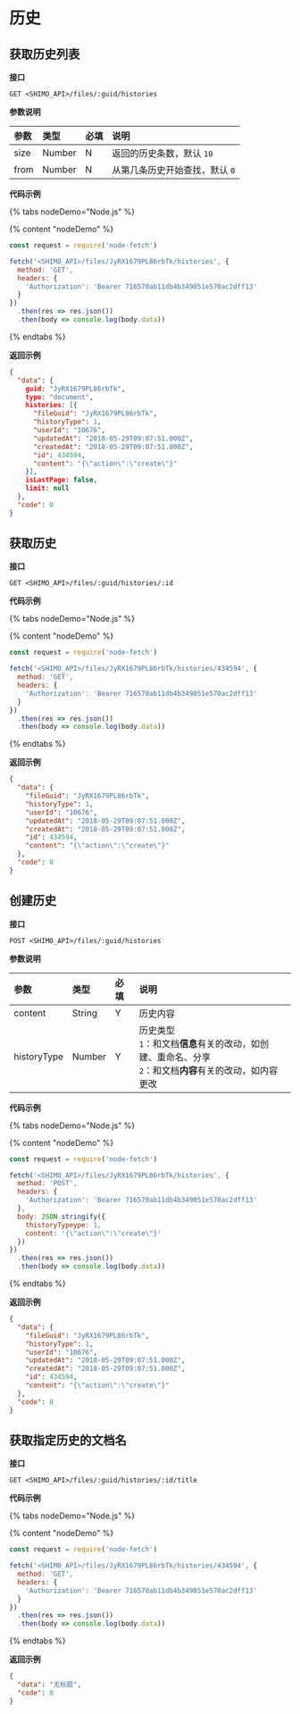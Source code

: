 # 历史

## 获取历史列表

**接口**

`GET <SHIMO_API>/files/:guid/histories`

**参数说明**

| 参数      | 类型   | 必填 | 说明 |
| :------- | :----- | :-- | :-- |
| size | Number | N   | 返回的历史条数，默认 `10` |
| from | Number | N   | 从第几条历史开始查找，默认 `0` |

**代码示例**

{% tabs nodeDemo="Node.js" %}

{% content "nodeDemo" %}

```js
const request = require('node-fetch')

fetch('<SHIMO_API>/files/JyRX1679PL86rbTk/histories', {
  method: 'GET',
  headers: {
    'Authorization': 'Bearer 716570ab11db4b349051e570ac2dff13'
  }
})
  .then(res => res.json())
  .then(body => console.log(body.data))
```

{% endtabs %}

**返回示例**

```json
{
  "data": {
    guid: "JyRX1679PL86rbTk",
    type: "document",
    histories: [{
      "fileGuid": "JyRX1679PL86rbTk",
      "historyType": 1,
      "userId": "10676",
      "updatedAt": "2018-05-29T09:07:51.000Z",
      "createdAt": "2018-05-29T09:07:51.000Z",
      "id": 434594,
      "content": "{\"action\":\"create\"}"
    }],
    isLastPage: false,
    limit: null
  },
  "code": 0
}
```

## 获取历史

**接口**

`GET <SHIMO_API>/files/:guid/histories/:id`

**代码示例**

{% tabs nodeDemo="Node.js" %}

{% content "nodeDemo" %}

```js
const request = require('node-fetch')

fetch('<SHIMO_API>/files/JyRX1679PL86rbTk/histories/434594', {
  method: 'GET',
  headers: {
    'Authorization': 'Bearer 716570ab11db4b349051e570ac2dff13'
  }
})
  .then(res => res.json())
  .then(body => console.log(body.data))
```

{% endtabs %}

**返回示例**

```json
{
  "data": {
    "fileGuid": "JyRX1679PL86rbTk",
    "historyType": 1,
    "userId": "10676",
    "updatedAt": "2018-05-29T09:07:51.000Z",
    "createdAt": "2018-05-29T09:07:51.000Z",
    "id": 434594,
    "content": "{\"action\":\"create\"}"
  },
  "code": 0
}
```

## 创建历史

**接口**

`POST <SHIMO_API>/files/:guid/histories`

**参数说明**

| 参数      | 类型   | 必填 | 说明 |
| :------- | :----- | :-- | :-- |
| content | String | Y   | 历史内容 |
| historyType | Number | Y   | 历史类型<br>`1`：和文档**信息**有关的改动，如创建、重命名、分享<br>`2`：和文档**内容**有关的改动，如内容更改 |

**代码示例**

{% tabs nodeDemo="Node.js" %}

{% content "nodeDemo" %}

```js
const request = require('node-fetch')

fetch('<SHIMO_API>/files/JyRX1679PL86rbTk/histories', {
  method: 'POST',
  headers: {
    'Authorization': 'Bearer 716570ab11db4b349051e570ac2dff13'
  },
  body: JSON.stringify({
    thistoryTypeype: 1,
    content: '{\"action\":\"create\"}'
  })
})
  .then(res => res.json())
  .then(body => console.log(body.data))
```

{% endtabs %}

**返回示例**

```json
{
  "data": {
    "fileGuid": "JyRX1679PL86rbTk",
    "historyType": 1,
    "userId": "10676",
    "updatedAt": "2018-05-29T09:07:51.000Z",
    "createdAt": "2018-05-29T09:07:51.000Z",
    "id": 434594,
    "content": "{\"action\":\"create\"}"
  },
  "code": 0
}
```

## 获取指定历史的文档名

**接口**

`GET <SHIMO_API>/files/:guid/histories/:id/title`

**代码示例**

{% tabs nodeDemo="Node.js" %}

{% content "nodeDemo" %}

```js
const request = require('node-fetch')

fetch('<SHIMO_API>/files/JyRX1679PL86rbTk/histories/434594', {
  method: 'GET',
  headers: {
    'Authorization': 'Bearer 716570ab11db4b349051e570ac2dff13'
  }
})
  .then(res => res.json())
  .then(body => console.log(body.data))
```

{% endtabs %}

**返回示例**

```json
{
  "data": "无标题",
  "code": 0
}
```
